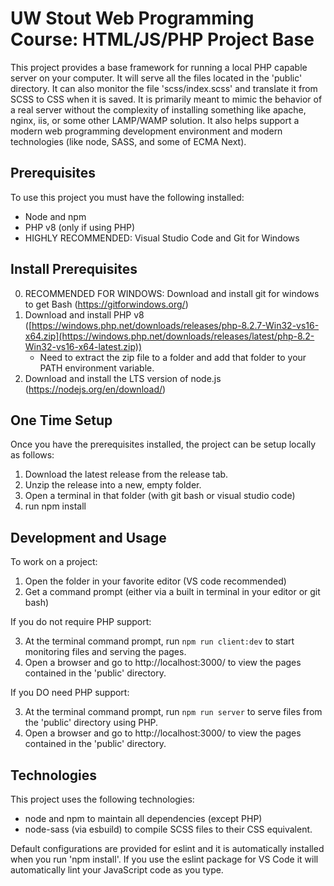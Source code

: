 UW Stout Web Programming Course: HTML/JS/PHP Project Base
=========================================================
This project provides a base framework for running a local PHP capable server on your computer.  It will serve all the files located in the 'public' directory.  It can also monitor the file 'scss/index.scss' and translate it from SCSS to CSS when it is saved.  It is primarily meant to mimic the behavior of a real server without the complexity of installing something like apache, nginx, iis, or some other LAMP/WAMP solution.  It also helps support a modern web programming development environment and modern technologies (like node, SASS, and some of ECMA Next).

Prerequisites
-------------
To use this project you must have the following installed:
- Node and npm
- PHP v8 (only if using PHP)
- HIGHLY RECOMMENDED: Visual Studio Code and Git for Windows

Install Prerequisites
---------------------
0. RECOMMENDED FOR WINDOWS: Download and install git for windows to get Bash (https://gitforwindows.org/)
1. Download and install PHP v8 ([https://windows.php.net/downloads/releases/php-8.2.7-Win32-vs16-x64.zip](https://windows.php.net/downloads/releases/latest/php-8.2-Win32-vs16-x64-latest.zip))
    - Need to extract the zip file to a folder and add that folder to your PATH environment variable.
3. Download and install the LTS version of node.js (https://nodejs.org/en/download/)

One Time Setup
--------------
Once you have the prerequisites installed, the project can be setup locally as follows:
1. Download the latest release from the release tab.
2. Unzip the release into a new, empty folder.
2. Open a terminal in that folder (with git bash or visual studio code)
3. run npm install

Development and Usage
---------------------
To work on a project:
1. Open the folder in your favorite editor (VS code recommended)
2. Get a command prompt (either via a built in terminal in your editor or git bash)

If you do not require PHP support:

3. At the terminal command prompt, run `npm run client:dev` to start monitoring files and serving the pages.
4. Open a browser and go to http://localhost:3000/ to view the pages contained in the 'public' directory.

If you DO need PHP support:

3. At the terminal command prompt, run `npm run server` to serve files from the 'public' directory using PHP.
4. Open a browser and go to http://localhost:3000/ to view the pages contained in the 'public' directory.

Technologies
------------
This project uses the following technologies:
- node and npm to maintain all dependencies (except PHP)
- node-sass (via esbuild) to compile SCSS files to their CSS equivalent.

Default configurations are provided for eslint and it is automatically installed when you run 'npm install'. If you use the eslint package for VS Code it will automatically lint your JavaScript code as you type.
